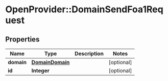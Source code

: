# OpenProvider::DomainSendFoa1Request

## Properties
Name | Type | Description | Notes
------------ | ------------- | ------------- | -------------
**domain** | [**DomainDomain**](DomainDomain.md) |  | [optional] 
**id** | **Integer** |  | [optional] 

